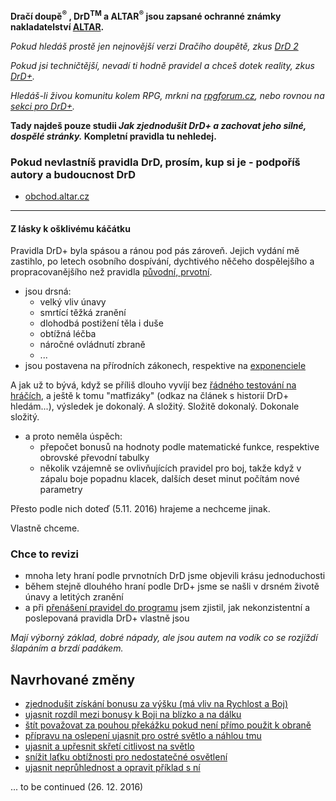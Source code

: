 **Dračí doupě<sup>®</sup> , DrD<sup>TM</sup> a ALTAR<sup>®</sup> jsou zapsané ochranné známky nakladatelství [ALTAR](http://altar.cz/).**

*Pokud hledáš prostě jen nejnovější verzi Dračího doupětě, zkus [DrD 2](http://www.drd2.cz/)*

*Pokud jsi techničtější, nevadí ti hodně pravidel a chceš dotek reality, zkus [DrD+](http://www.altar.cz/drdplus/).*

*Hledáš-li živou komunitu kolem RPG, mrkni na [rpgforum.cz](http://rpgforum.cz/forum/viewforum.php?f=238), nebo rovnou na [sekci pro DrD+](rpgforum.cz).*

**Tady najdeš pouze studii *Jak zjednodušit DrD+ a zachovat jeho silné, dospělé stránky.* Kompletní pravidla tu nehledej.**

### Pokud nevlastníš pravidla DrD, prosím, kup si je - podpoříš autory a budoucnost DrD
 - [obchod.altar.cz](http://obchod.altar.cz/)
 
---

#### Z lásky k ošklivému káčátku

Pravidla DrD+ byla spásou a ránou pod pás zároveň. Jejich vydání mě zastihlo, po letech osobního dospívání, dychtivého něčeho dospělejšího a propracovanějšího než pravidla [původní, prvotní](http://www.altar.cz/drd/).

 - jsou drsná:
    - velký vliv únavy
    - smrtící těžká zranění
    - dlohodbá postižení těla i duše
    - obtížná léčba
    - náročné ovládnutí zbraně
    - ...
 - jsou postavena na přírodních zákonech, respektive na [exponenciele](http://www.fi.muni.cz/~hrebicek/maple/mws7/elemfce/elemfce1.html#MapleAutoBookmark12)

A jak už to bývá, když se příliš dlouho vyvíjí bez [řádného testování na hráčích](http://soch.cz/blog/management/lean/lean-metody-ve-vyvoji-softwaru/), a ještě k tomu "matfizáky" (odkaz na článek s historií DrD+ hledám...), výsledek je dokonalý. A složitý. Složitě dokonalý. Dokonale složitý.

 - a proto neměla úspěch:
    - přepočet bonusů na hodnoty podle matematické funkce, respektive obrovské převodní tabulky
    - několik vzájemně se ovlivňujících pravidel pro boj, takže když v zápalu boje popadnu klacek, dalších deset minut počítám nové parametry

Přesto podle nich doteď (5.11. 2016) hrajeme a nechceme jinak.

Vlastně chceme.

### Chce to revizi

- mnoha lety hraní podle prvnotních DrD jsme objevili krásu jednoduchosti
- během stejně dlouhého hraní podle DrD+ jsme se našli v drsném životě únavy a letitých zranění
- a při [přenášení pravidel do programu](https://packagist.org/search/?q=drd) jsem zjistil, jak nekonzistentní a poslepovaná pravidla DrD+ vlastně jsou

*Mají výborný základ, dobré nápady, ale jsou autem na vodík co se rozjíždí šlapáním a brzdí padákem.*

## Navrhované změny

- [zjednodušit získání bonusu za výšku (má vliv na Rychlost a Boj)](./návrhy/velikost_vs_výška.md)
- [ujasnit rozdíl mezi bonusy k Boji na blízko a na dálku](./návrhy/číslo_boj_při_boji_na_blízko_a_na_dálku.md)
- [štít považovat za pouhou překážku pokud není přímo použit k obraně](./návrhy/příliš_mocné_pasivní_krytí_štítem.md)
- [přípravu na oslepení ujasnit pro ostré světlo a náhlou tmu](./návrhy/popis_přípravy_na_oslepení_vyvolává_otázky.md)
- [ujasnit a upřesnit skřetí citlivost na světlo](./návrhy/skřetí_citlivost_na_světlo_je_matoucí.md)
- [snížit laťku obtížnosti pro nedostatečné osvětlení](./návrhy/příliš_počítání_pro_světlo_a_tmu.md)
- [ujasnit neprůhlednost a opravit příklad s ní](./opravy/příklad_s_neprůhledností_má_chybu.md)

... to be continued (26. 12. 2016)